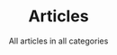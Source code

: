 ---
title: Articles
subtitle: All articles in all categories
image: images/articles-header.jpg
cms_hide: true
---